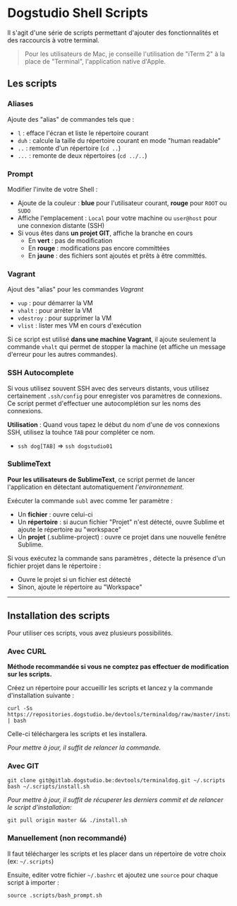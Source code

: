 # Dogstudio Shell Scripts

Il s'agit d'une série de scripts permettant d'ajouter des fonctionnalités et des raccourcis à votre terminal. 

> Pour les utilisateurs de Mac, je conseille l'utilisation de "iTerm 2" à la place de "Terminal", l'application native d'Apple.

## Les scripts

### Aliases

Ajoute des "alias" de commandes tels que :

* `l` : efface l'écran et liste le répertoire courant
* `duh` : calcule la taille du répertoire courant en mode "human readable"
* `..` : remonte d'un répertoire (`cd ..`)
* `...` : remonte de deux répertoires (`cd ../..`)

### Prompt

Modifier l'invite de votre Shell : 

* Ajoute de la couleur : **blue** pour l'utilisateur courant, **rouge** pour `ROOT` ou `SUDO`
* Affiche l'emplacement : `Local` pour votre machine ou `user@host` pour une connexion distante (SSH)
* Si vous êtes dans **un projet GIT**, affiche la branche en cours
    * En **vert** : pas de modification
    * En **rouge** : modifications pas encore committées
    * En **jaune** : des fichiers sont ajoutés et prêts à être committés.

### Vagrant

Ajout des "alias" pour les commandes _Vagrant_

* `vup` : pour démarrer la VM
* `vhalt` : pour arrêter la VM
* `vdestroy` : pour supprimer la VM
* `vlist` : lister mes VM en cours d'exécution

Si ce script est utilisé **dans une machine Vagrant**, il ajoute seulement la commande `vhalt` qui permet de stopper la machine (et affiche un message d'erreur pour les autres commandes).

### SSH Autocomplete

Si vous utilisez souvent SSH avec des serveurs distants, vous utilisez certainement `.ssh/config` pour enregister vos paramètres de connexions.
Ce script permet d'effectuer une autocomplétion sur les noms des connexions.

**Utilisation** : Quand vous tapez le début du nom d'une de vos connexions SSH, utilisez la touhce `TAB` pour compléter ce nom.

* `ssh dog[TAB]` => `ssh dogstudio01`  

### SublimeText

**Pour les utilisateurs de SublimeText**, ce script permet de lancer l'application en détectant automatiquement _l'environnement_. 

Exécuter la commande `subl` avec comme 1er paramètre : 

* Un **fichier** : ouvre celui-ci
* Un **répertoire** : si aucun fichier "Projet" n'est détecté, ouvre Sublime et ajoute le répertoire au "workspace"
* Un **projet** (.sublime-project) : ouvre ce projet dans une nouvelle fenêtre Sublime.

Si vous exécutez la commande sans paramètres , détecte la présence d'un fichier projet dans le répertoire :

* Ouvre le projet si un fichier est détecté
* Sinon, ajoute le répertoire au "Workspace"

---

## Installation des scripts

Pour utiliser ces scripts, vous avez plusieurs possibilités.

### Avec CURL

**Méthode recommandée si vous ne comptez pas effectuer de modification sur les scripts.**

Créez un répertoire pour accueillir les scripts et lancez y la commande d'installation suivante : 

    curl -Ss https://repositories.dogstudio.be/devtools/terminaldog/raw/master/install.sh | bash

Celle-ci téléchargera les scripts et les installera.

_Pour mettre à jour, il suffit de relancer la commande._

### Avec GIT 

    git clone git@gitlab.dogstudio.be:devtools/terminaldog.git ~/.scripts
    bash ~/.scripts/install.sh

_Pour mettre à jour, il suffit de récuperer les derniers commit et de relancer le script d'installation:_

    git pull origin master && ./install.sh

### Manuellement (non recommandé)

Il faut télécharger les scripts et les placer dans un répertoire de votre choix (ex: `~/.scripts`)

Ensuite, editer votre fichier `~/.bashrc` et ajoutez une `source` pour chaque script à importer :

    source .scripts/bash_prompt.sh